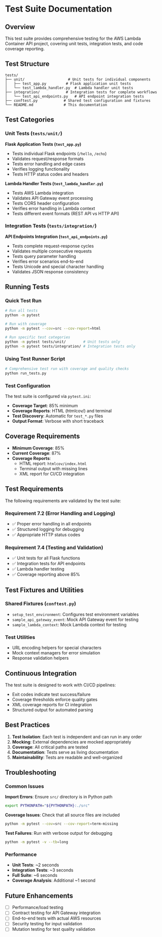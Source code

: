 # Test Suite Documentation

## Overview

This test suite provides comprehensive testing for the AWS Lambda Container API project, covering unit tests, integration tests, and code coverage reporting.

## Test Structure

```
tests/
├── unit/                    # Unit tests for individual components
│   ├── test_app.py         # Flask application unit tests
│   └── test_lambda_handler.py  # Lambda handler unit tests
├── integration/            # Integration tests for complete workflows
│   └── test_api_endpoints.py   # API endpoint integration tests
├── conftest.py            # Shared test configuration and fixtures
└── README.md              # This documentation
```

## Test Categories

### Unit Tests (`tests/unit/`)

**Flask Application Tests (`test_app.py`)**
- Tests individual Flask endpoints (`/hello`, `/echo`)
- Validates request/response formats
- Tests error handling and edge cases
- Verifies logging functionality
- Tests HTTP status codes and headers

**Lambda Handler Tests (`test_lambda_handler.py`)**
- Tests AWS Lambda integration
- Validates API Gateway event processing
- Tests CORS header configuration
- Verifies error handling in Lambda context
- Tests different event formats (REST API vs HTTP API)

### Integration Tests (`tests/integration/`)

**API Endpoints Integration (`test_api_endpoints.py`)**
- Tests complete request-response cycles
- Validates multiple consecutive requests
- Tests query parameter handling
- Verifies error scenarios end-to-end
- Tests Unicode and special character handling
- Validates JSON response consistency

## Running Tests

### Quick Test Run
```bash
# Run all tests
python -m pytest

# Run with coverage
python -m pytest --cov=src --cov-report=html

# Run specific test categories
python -m pytest tests/unit/        # Unit tests only
python -m pytest tests/integration/ # Integration tests only
```

### Using Test Runner Script
```bash
# Comprehensive test run with coverage and quality checks
python run_tests.py
```

### Test Configuration

The test suite is configured via `pytest.ini`:
- **Coverage Target**: 85% minimum
- **Coverage Reports**: HTML (htmlcov/) and terminal
- **Test Discovery**: Automatic for `test_*.py` files
- **Output Format**: Verbose with short traceback

## Coverage Requirements

- **Minimum Coverage**: 85%
- **Current Coverage**: 87%
- **Coverage Reports**: 
  - HTML report: `htmlcov/index.html`
  - Terminal output with missing lines
  - XML report for CI/CD integration

## Test Requirements

The following requirements are validated by the test suite:

### Requirement 7.2 (Error Handling and Logging)
- ✅ Proper error handling in all endpoints
- ✅ Structured logging for debugging
- ✅ Appropriate HTTP status codes

### Requirement 7.4 (Testing and Validation)
- ✅ Unit tests for all Flask functions
- ✅ Integration tests for API endpoints
- ✅ Lambda handler testing
- ✅ Coverage reporting above 85%

## Test Fixtures and Utilities

### Shared Fixtures (`conftest.py`)
- `setup_test_environment`: Configures test environment variables
- `sample_api_gateway_event`: Mock API Gateway event for testing
- `sample_lambda_context`: Mock Lambda context for testing

### Test Utilities
- URL encoding helpers for special characters
- Mock context managers for error simulation
- Response validation helpers

## Continuous Integration

The test suite is designed to work with CI/CD pipelines:
- Exit codes indicate test success/failure
- Coverage thresholds enforce quality gates
- XML coverage reports for CI integration
- Structured output for automated parsing

## Best Practices

1. **Test Isolation**: Each test is independent and can run in any order
2. **Mocking**: External dependencies are mocked appropriately
3. **Coverage**: All critical paths are tested
4. **Documentation**: Tests serve as living documentation
5. **Maintainability**: Tests are readable and well-organized

## Troubleshooting

### Common Issues

**Import Errors**: Ensure `src/` directory is in Python path
```bash
export PYTHONPATH="${PYTHONPATH}:./src"
```

**Coverage Issues**: Check that all source files are included
```bash
python -m pytest --cov=src --cov-report=term-missing
```

**Test Failures**: Run with verbose output for debugging
```bash
python -m pytest -v --tb=long
```

### Performance

- **Unit Tests**: ~2 seconds
- **Integration Tests**: ~3 seconds  
- **Full Suite**: ~6 seconds
- **Coverage Analysis**: Additional ~1 second

## Future Enhancements

- [ ] Performance/load testing
- [ ] Contract testing for API Gateway integration
- [ ] End-to-end tests with actual AWS resources
- [ ] Security testing for input validation
- [ ] Mutation testing for test quality validation
